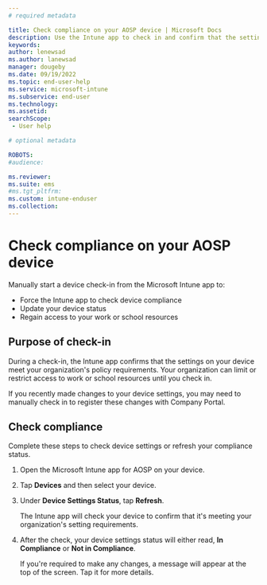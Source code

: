 ```yaml
---
# required metadata

title: Check compliance on your AOSP device | Microsoft Docs
description: Use the Intune app to check in and confirm that the settings on your device meet your organization's requirements. 
keywords:
author: lenewsad
ms.author: lanewsad
manager: dougeby
ms.date: 09/19/2022
ms.topic: end-user-help
ms.service: microsoft-intune
ms.subservice: end-user
ms.technology:
ms.assetid: 
searchScope:
 - User help

# optional metadata

ROBOTS:  
#audience:

ms.reviewer: 
ms.suite: ems
#ms.tgt_pltfrm:
ms.custom: intune-enduser
ms.collection: 
---
```


# Check compliance on your AOSP device  

Manually start a device check-in from the Microsoft Intune app to:

* Force the Intune app to check device compliance 
* Update your device status 
* Regain access to your work or school resources 

## Purpose of check-in 

During a check-in, the Intune app confirms that the settings on your device meet your organization's policy requirements. Your organization can limit or restrict access to work or school resources until you check in.  

If you recently made changes to your device settings, you may need to manually check in to register these changes with Company Portal. 

## Check compliance  
Complete these steps to check device settings or refresh your compliance status. 

1. Open the Microsoft Intune app for AOSP on your device.   

2. Tap **Devices** and then select your device.  

3. Under **Device Settings Status**, tap **Refresh**. 
    
    The Intune app will check your device to confirm that it's meeting your organization's setting requirements. 

4. After the check, your device settings status will either read, **In Compliance** or **Not in Compliance**. 

    If you're required to make any changes, a message will appear at the top of the screen. Tap it for more details. 
